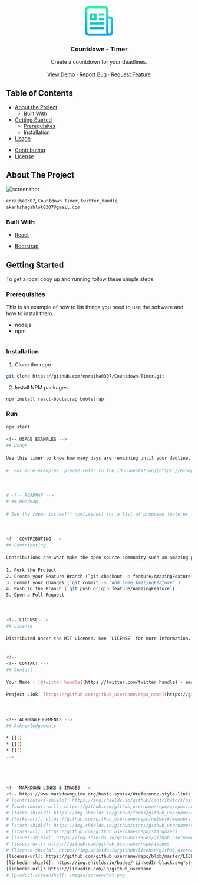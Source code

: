 <!--
*** Thanks for checking out this README Template. If you have a suggestion that would
*** make this better, please fork the repo and create a pull request or simply open
*** an issue with the tag "enhancement".
*** Thanks again! Now go create something AMAZING! :D
***
***
***
*** To avoid retyping too much info. Do a search and replace for the following:
*** github_username, repo_name, twitter_handle, email
-->





<!-- PROJECT SHIELDS -->
<!--
*** I'm using markdown "reference style" links for readability.
*** Reference links are enclosed in brackets [ ] instead of parentheses ( ).
*** See the bottom of this document for the declaration of the reference variables
*** for contributors-url, forks-url, etc. This is an optional, concise syntax you may use.
*** https://www.markdownguide.org/basic-syntax/#reference-style-links
-->
<!-- [![Contributors][contributors-shield]][contributors-url]
[![Forks][forks-shield]][forks-url]
[![Stargazers][stars-shield]][stars-url]
[![Issues][issues-shield]][issues-url]
[![MIT License][license-shield]][license-url]
[![LinkedIn][linkedin-shield]][linkedin-url] -->



<!-- PROJECT LOGO -->
<br />
<p align="center">
  <a href="https://github.com/github_username/repo_name">
    <img src="images/logo.png" alt="Logo" width="80" height="80">
  </a>

  <h3 align="center">Countdown - Timer</h3>

  <p align="center">
    Create a countdown for your deadlines.
    <br />
    <!-- <a href="https://github.com/github_username/repo_name"><strong>Explore the docs »</strong></a>
    <br /> -->
    <br />
    <a href="https://github.com/enraiha0307/Countdown-Timer">View Demo</a>
    ·
    <a href="https://github.com/enraiha0307/Countdown-Timer/issues">Report Bug</a>
    ·
    <a href="https://github.com/enraiha0307/Countdown-Timer/issues">Request Feature</a>
  </p>
</p>



<!-- TABLE OF CONTENTS -->
## Table of Contents

* [About the Project](#about-the-project)
  * [Built With](#built-with)
* [Getting Started](#getting-started)
  * [Prerequisites](#prerequisites)
  * [Installation](#installation)
* [Usage](#usage)
<!-- * [Roadmap](#roadmap) -->
* [Contributing](#contributing)
* [License](#license)
<!-- * [Contact](#contact) -->
<!-- * [Acknowledgements](#acknowledgements) -->



<!-- ABOUT THE PROJECT -->
## About The Project

![screenshot](https://user-images.githubusercontent.com/26249973/91687743-26591380-eb7e-11ea-992d-58a7f6d8c3b5.png)



`enraiha0307`, `Countdown Timer`, `twitter_handle`, `akankshagahlot0307@gmail.com`


### Built With

* [React](https://reactjs.org/)

* [Bootstrap](https://getbootstrap.com/)




<!-- GETTING STARTED -->
## Getting Started

To get a local copy up and running follow these simple steps.

### Prerequisites

This is an example of how to list things you need to use the software and how to install them.

* nodejs
* npm
```sh

```

### Installation

1. Clone the repo
```sh
git clone https://github.com/enraiha0307/Countdown-Timer.git
```
2. Install NPM packages
```sh
npm install react-bootstrap bootstrap
```

### Run
```sh
npm start

<!-- USAGE EXAMPLES -->
## Usage

Use this timer to know how many days are remaining until your dedline.

# _For more examples, please refer to the [Documentation](https://example.com)_



# <!-- ROADMAP -->
# ## Roadmap

# See the [open issues](* npm/issues) for a list of proposed features (and known issues).



<!-- CONTRIBUTING -->
## Contributing

Contributions are what make the open source community such an amazing place to be learn, inspire, and create. Any contributions you make are **greatly appreciated**.

1. Fork the Project
2. Create your Feature Branch (`git checkout -b feature/AmazingFeature`)
3. Commit your Changes (`git commit -m 'Add some AmazingFeature'`)
4. Push to the Branch (`git push origin feature/AmazingFeature`)
5. Open a Pull Request



<!-- LICENSE -->
## License

Distributed under the MIT License. See `LICENSE` for more information.


<!--
<!-- CONTACT -->
## Contact

Your Name - [@twitter_handle](https://twitter.com/twitter_handle) - email

Project Link: [https://github.com/github_username/repo_name](https://github.com/github_username/repo_name)



<!-- ACKNOWLEDGEMENTS -->
## Acknowledgements

* []()
* []()
* []()
-->




<!-- MARKDOWN LINKS & IMAGES -->
<!-- https://www.markdownguide.org/basic-syntax/#reference-style-links -->
# [contributors-shield]: https://img.shields.io/github/contributors/github_username/repo.svg?style=flat-square
# [contributors-url]: https://github.com/github_username/repo/graphs/contributors
# [forks-shield]: https://img.shields.io/github/forks/github_username/repo.svg?style=flat-square
# [forks-url]: https://github.com/github_username/repo/network/members
# [stars-shield]: https://img.shields.io/github/stars/github_username/repo.svg?style=flat-square
# [stars-url]: https://github.com/github_username/repo/stargazers
# [issues-shield]: https://img.shields.io/github/issues/github_username/repo.svg?style=flat-square
# [issues-url]: https://github.com/github_username/repo/issues
# [license-shield]: https://img.shields.io/github/license/github_username/repo.svg?style=flat-square
[license-url]: https://github.com/github_username/repo/blob/master/LICENSE.txt
[linkedin-shield]: https://img.shields.io/badge/-LinkedIn-black.svg?style=flat-square&logo=linkedin&colorB=555
[linkedin-url]: https://linkedin.com/in/github_username
# [product-screenshot]: images/screenshot.png
